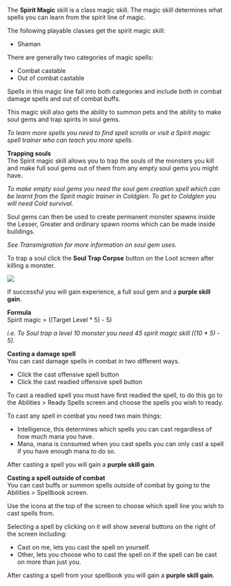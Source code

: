 The **Spirit Magic** skill is a class magic skill. The magic skill determines what spells you can learn from the spirit line of magic.

The following playable classes get the spirit magic skill:

*   Shaman

There are generally two categories of magic spells:

*   Combat castable
*   Out of combat castable

Spells in this magic line fall into both categories and include both in combat damage spells and out of combat buffs.

This magic skill also gets the ability to summon pets and the ability to make soul gems and trap spirits in soul gems.

_To learn more spells you need to find spell scrolls or visit a Spirit magic spell trainer who can teach you more spells._

**Trapping souls**  
The Spirit magic skill allows you to trap the souls of the monsters you kill and make full soul gems out of them from any empty soul gems you might have.

_To make empty soul gems you need the soul gem creation spell which can be learnt from the Spirit magic trainer in Coldglen. To get to Coldglen you will need Cold survival._

Soul gems can then be used to create permanent monster spawns inside the Lesser, Greater and ordinary spawn rooms which can be made inside buildings.

_See Transmigration for more information on soul gem uses._

To trap a soul click the **Soul Trap Corpse** button on the Loot screen after killing a monster. 

[![](https://lohcdn.com/images/t_soultrap.jpg)](https://lohcdn.com/images/soultrap.jpg)

If successful you will gain experience, a full soul gem and a **purple skill gain**.

**Formula**  
Spirit magic = ((Target Level \* 5) - 5)

_i.e. To Soul trap a level 10 monster you need 45 spirit magic skill ((10 \* 5) - 5)._

**Casting a damage spell**  
You can cast damage spells in combat in two different ways.

*   Click the cast offensive spell button
*   Click the cast readied offensive spell button

To cast a readied spell you must have first readied the spell, to do this go to the Abilities > Ready Spells screen and choose the spells you wish to ready.

To cast any spell in combat you need two main things:

*   Intelligence, this determines which spells you can cast regardless of how much mana you have.
*   Mana, mana is consumed when you cast spells you can only cast a spell if you have enough mana to do so.

After casting a spell you will gain a **purple skill gain**.

**Casting a spell outside of combat**  
You can cast buffs or summon spells outside of combat by going to the Abilities > Spellbook screen.

Use the icons at the top of the screen to choose which spell line you wish to cast spells from. 

Selecting a spell by clicking on it will show several buttons on the right of the screen including:

*   Cast on me, lets you cast the spell on yourself.
*   Other, lets you choose who to cast the spell on if the spell can be cast on more than just you.

After casting a spell from your spellbook you will gain a **purple skill gain**.